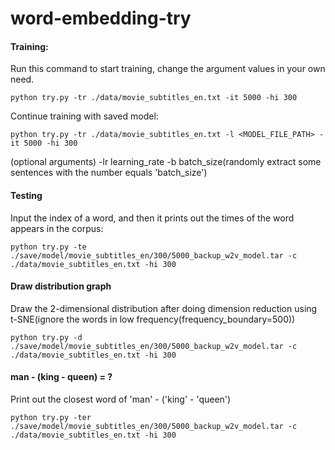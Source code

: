 # word-embedding-try
#### Training:
Run this command to start training, change the argument values in your own need.
```
python try.py -tr ./data/movie_subtitles_en.txt -it 5000 -hi 300
```

Continue training with saved model:
```
python try.py -tr ./data/movie_subtitles_en.txt -l <MODEL_FILE_PATH> -it 5000 -hi 300
```
(optional arguments) -lr learning_rate -b batch_size(randomly extract some sentences with the number equals 'batch_size')
#### Testing
Input the index of a word, and then it prints out the times of the word appears in the corpus:
```
python try.py -te ./save/model/movie_subtitles_en/300/5000_backup_w2v_model.tar -c ./data/movie_subtitles_en.txt -hi 300
```
#### Draw distribution graph
Draw the 2-dimensional distribution after doing dimension reduction using t-SNE(ignore the words in low frequency(frequency_boundary=500))
```
python try.py -d ./save/model/movie_subtitles_en/300/5000_backup_w2v_model.tar -c ./data/movie_subtitles_en.txt -hi 300
```
####  man - (king - queen) = ?
Print out the closest word of 'man' - ('king' - 'queen')
```
python try.py -ter ./save/model/movie_subtitles_en/300/5000_backup_w2v_model.tar -c ./data/movie_subtitles_en.txt -hi 300
```
